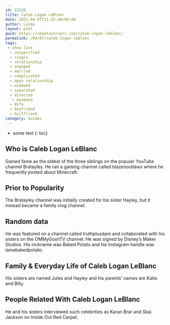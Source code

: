 ```yaml
---
id: 12226
title: Caleb Logan LeBlanc
date: 2021-04-07T11:25:48+00:00
author: Laima
layout: post
guid: https://ukdataservers.com/caleb-logan-leblanc/
permalink: /04/07/caleb-logan-leblanc
tags:
 - show love
  - unspecified
  - single
  - relationship
  - engaged
  - married
  - complicated
  - open relationship
  - widowed
  - separated
  - divorced
   - Husband
  - Wife
  - Boyfriend
  - Girlfriend
category: Guides
---
```


* some text
{: toc}


## Who is Caleb Logan LeBlanc
                  
                  
                  
Gained fame as the oldest of the three siblings on the popular YouTube channel Bratayley. He ran a gaming channel called blazenoutlaws where he frequently posted about Minecraft. 
                  
              
            
              
            
                
                
                
## Prior to Popularity
                  
                  
                  
The Bratayley channel was initially created for his sister Hayley, but it instead became a family vlog channel. 
                  
              
            
              
            
                
                
                
## Random data
                  
                  
                  
He was featured on a channel called truthplusdare and collaborated with his sisters on the OMMyGoshTV channel. He was signed by Disney&#8217;s Maker Studios. His nickname was Baked Potato and his Instagram handle was iamabakedpotato. 
                  
              
            
              
            
                
                
                
## Family & Everyday Life of Caleb Logan LeBlanc
                  
                  
                  
His sisters are named Jules and Hayley and his parents&#8217; names are Katie and Billy. 
                  
              
            
              
            
                
                
                
## People Related With Caleb Logan LeBlanc
                  
                  
                  
He and his sisters interviewed such celebrities as Karan Brar and Skai Jackson on Inside Out Red Carpet. 
                  
              
            
              
            
                
              
            
              
              
            
            
              
            
          
          
          